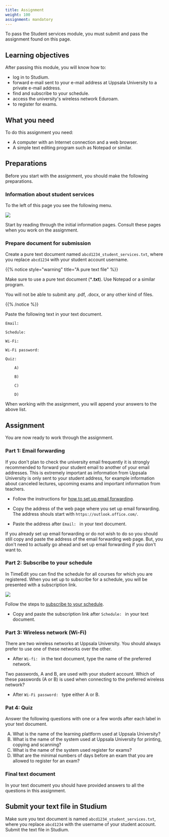 ```yaml
---
title: Assignment
weight: 100
assignment: mandatory
---
```


To pass the Student services module, you must submit and pass the assignment
found on this page. 

## Learning objectives

After passing this module, you will know how to:

- log in to Studium.
- forward e-mail sent to your e-mail address at Uppsala University to a private
  e-mail address.
- find and subscribe to your schedule.
- access the university's wireless network Eduroam.
- to register for exams.

## What you need

To do this assignment you need: 

- A computer with an Internet connection and a web browser. 
- A simple text editing program such as Notepad or similar. 

## Preparations

Before you start with the assignment, you should make the following preparations. 

### Information about student services 

To the left of this page you see the following menu. 

![](/images/en/2025/student-services/homepage-menu.png?width=533px)

Start by reading through the initial information pages.  Consult these pages when you work on the assignment. 

### Prepare document for submission

Create a pure text document named `abcd1234_student_services.txt`, where you
replace `abcd1234` with your student account username.

{{% notice style="warning" title="A pure text file" %}}

Make sure to use a pure text document (***.txt**).
Use Notepad or a similar program. 

You will not be able to submit
any  .pdf, .docx, or any other kind of files. 


{{% /notice %}}

Paste the following text in your text document. 


``` text
Email:

Schedule:

Wi-Fi:

Wi-Fi password:

Quiz:

    A)

    B)

    C)

    D)
```

When working with the assignment, you will append your answers to the above
list.


## Assignment

You are now ready to work through the assignment. 

### Part 1: Email forwarding

If you don't plan to check the university email frequently it is strongly
recommended to forward your student email to another of your email addresses. 
This is extremely important as information from
Uppsala University is only sent to your student address, for example information
about canceled lectures, upcoming exams and important information from teachers.

- Follow the instructions for [how to set up email forwarding](../email/#forwarding).

- Copy the address of the web page where you set up email forwarding. The
address shouls start with `https://outlook.office.com/`.
- Paste the address after `Email: ` in your text document. 

If you already set up email forwarding or do not wish to do so you should still
copy and paste the address of the email forwarding web page. But, you don't need
to actually go ahead and set up email forwarding if you don't want to.

### Part 2: Subscribe to your schedule

In TimeEdit you can find the schedule for all courses for which you are
registered. When you set up to subscribe for a schedule, you will be presented
with a subscription link.

<img src="/images/2024/studenttjanster/assignment/eng-subscribe.png">

Follow the steps to [subscribe to your schedule](../schedule). 

- Copy and paste the subscription link after `Schedule: ` in your text document. 


### Part 3: Wireless network (Wi-Fi)

There are two wireless networks at Uppsala University. You should always prefer
to use one of these networks over the other.  

- After `Wi-fi: ` in the text document, type the name of the preferred network. 

Two passwords, A and B, are used with your student account. 
Which of these passwords (A or B) is used when connecting to the preferred wireless
network? 

- After `Wi-Fi password: ` type either A or B.

### Pat 4: Quiz

Answer the following questions with one or a few words after each label in your
text document. 

<ol type="A">

<li>
    What is the name of the learning plattform used at Uppsala University?
</li>

<li>
    What is the name of the system used at Uppsala University for printing,
    copying and scanning?
</li>

<li>
    What is the name of the system used register for exams?
</li>


<li>
    What are the minimal numbers of days before an exam that you are allowed to
    register for an exam?
</li>


</ol>

<!-- 

### Part 6: Survery 2

Open the [Broading Participation in Computing Eductaion survey][survey-2]. 
The Department of Information technology would like you to particiapte in this survey. Despite the name, the survey is not targeted at computer related study programmes only. How many questions are there in this survey? 

- Take the survey. 
- Append the name number of questions in this survey after `Survey 2: ` in your
  text document. 

It is voluntary to submit the survey, but it is important for the university
that that as many new students as possible participate. 

[survey-2]: https://doit.medfarm.uu.se/bin/kurt3/kurt/95879

-->

### Final text document

In your text document you should have provided answers to all the questions in
this assignment. 


## Submit your text file in Studium

Make sure you text document is named `abcd1234_student_services.txt`, where you
replace `abcd1234` with the username of your student account. Submit the text
file in Studium. 
